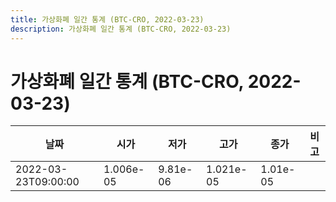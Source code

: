 ```yaml
---
title: 가상화폐 일간 통계 (BTC-CRO, 2022-03-23)
description: 가상화폐 일간 통계 (BTC-CRO, 2022-03-23)
---
```


가상화폐 일간 통계 (BTC-CRO, 2022-03-23)
===

|날짜|시가|저가|고가|종가|비고|
|--|--|--|--|--|--|
|2022-03-23T09:00:00|1.006e-05|9.81e-06|1.021e-05|1.01e-05|    |
